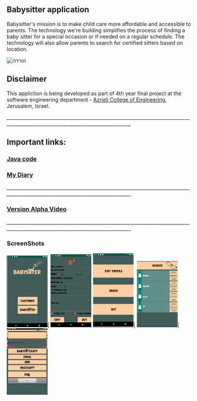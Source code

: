 ## Babysitter application

Babysitter's mission is to make child care more affordable and accessible to parents. The technology we're building simplifies the process of finding a baby sitter for a special occasion or if needed on a regular schedule. The technology will also allow parents to search for certified sitters based on location.

![הורדה](https://user-images.githubusercontent.com/34859462/72650110-1e9a8500-3988-11ea-81f4-6e17c19ad17e.jpg)

## Disclaimer
This appliction is being developed as part of 4th year final project at the software engineering department - [Azrieli College of Engineering](http://www.jce.ac.il/), Jerusalem, Israel.


*___________________________________________________________________________________________________________________________________*
## Important links: 
### [Java code](https://github.com/wisamsalame/babyS/tree/master/app/src/main/java/com/babysitter/babys)
###  [My Diary](https://www.my-diary.org/read/e/546017067)
*___________________________________________________________________________________________________________________________________*
### [Version Alpha Video](https://www.youtube.com/watch?v=ayJfx-vrfMw)
*___________________________________________________________________________________________________________________________________*
### ScreenShots 
<img src="https://github.com/wisamsalame/babyS/blob/master/Screenshots/main.png" width="22%" height="20%">|
<img src="https://github.com/wisamsalame/babyS/blob/master/Screenshots/Edit.png" width="22%" height="20%">
<img src="https://github.com/wisamsalame/babyS/blob/master/Screenshots/Edit%20Profile.png" width="22%" height="20%">|
<img src="https://github.com/wisamsalame/babyS/blob/master/Screenshots/Search.png" width="22%" height="22%">|
<img src="https://github.com/wisamsalame/babyS/blob/master/Screenshots/order.png" width="22%" height="22%">
